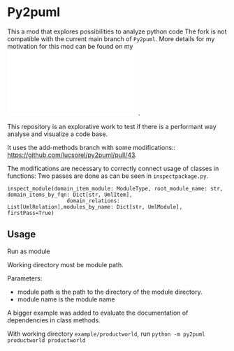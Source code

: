 # Py2puml
This a mod that explores possibilities to analyze python code
The fork is not compatible with the current main branch of `Py2puml`.
More details for my motivation for this mod can be found on my
![blog](www.storymelange.com/posts/projects/uml-analyser/do-you-know-the-hidden-paths-of-your-code.html).

This repository is an explorative work to test if there is a performant way analyse and visualize a code base.

It uses the add-methods branch with some modifications:: https://github.com/lucsorel/py2puml/pull/43.

The modifications are necessary to correctly connect usage of classes in functions:
Two passes are done as can be seen in `inspectpackage.py`.

```
inspect_module(domain_item_module: ModuleType, root_module_name: str, domain_items_by_fqn: Dict[str, UmlItem],
                   domain_relations: List[UmlRelation],modules_by_name: Dict[str, UmlModule], firstPass=True)
```

## Usage
Run as module

Working directory must be module path.

Parameters: 
- module path is the path to the directory of the module directory.
- module name is the module name

A bigger example was added to evaluate the documentation of dependencies in class methods.

With working directory `example/productworld`, run `python -m py2puml productworld productworld`


